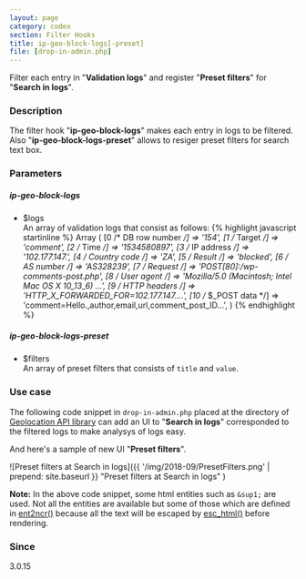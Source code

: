```yaml
---
layout: page
category: codex
section: Filter Hooks
title: ip-geo-block-logs[-preset]
file: [drop-in-admin.php]
---
```


Filter each entry in "**Validation logs**" and register "**Preset filters**" 
for "**Search in logs**".

<!--more-->

### Description ###

The filter hook "**ip-geo-block-logs**" makes each entry in logs to be filtered.
Also "**ip-geo-block-logs-preset**" allows to resiger preset filters for search
text box.

### Parameters ###

##### ip-geo-block-logs #####

- $logs  
  An array of validation logs that consist as follows:
{% highlight javascript startinline %}
  Array (
      [0 /* DB row number */] => '154',
      [1 /* Target        */] => 'comment',
      [2 /* Time          */] => '1534580897',
      [3 /* IP address    */] => '102.177.147.***',
      [4 /* Country code  */] => 'ZA',
      [5 /* Result        */] => 'blocked',
      [6 /* AS number     */] => 'AS328239',
      [7 /* Request       */] => 'POST[80]:/wp-comments-post.php',
      [8 /* User agent    */] => 'Mozilla/5.0 (Macintosh; Intel Mac OS X 10_13_6) ...',
      [9 /* HTTP headers  */] => 'HTTP_X_FORWARDED_FOR=102.177.147.***...',
     [10 /* $_POST data   */] => 'comment=Hello.,author,email,url,comment_post_ID...',
  )
{% endhighlight %}

##### ip-geo-block-logs-preset #####

- $filters  
  An array of preset filters that consists of `title` and `value`.

### Use case ###

The following code snippet in `drop-in-admin.php` placed at the directory of 
[Geolocation API library][GeoAPI-Folder] can add an UI to "**Search in logs**"
corresponded to the filtered logs to make analysys of logs easy.

<script src="https://gist.github.com/tokkonopapa/494949213f3d086cf4a28613f759314c.js"></script>

And here's a sample of new UI "**Preset filters**".

![Preset filters at Search in logs]({{ '/img/2018-09/PresetFilters.png' | prepend: site.baseurl }}
 "Preset filters at Search in logs"
)

<div class="alert alert-info">
  <strong>Note:</strong> In the above code snippet, some html entities such as
  <code>&amp;sup1;</code> are used. Not all the entities are available but some
  of those which are defined in
  <a href="https://developer.wordpress.org/reference/functions/ent2ncr/"
  title="ent2ncr() | Function | WordPress Developer Resources">ent2ncr()</a>
  because all the text will be escaped by 
  <a href="https://developer.wordpress.org/reference/functions/esc_html/"
  title="esc_html() | Function | WordPress Developer Resources">esc_html()</a>
  before rendering.
</div>

### Since ###

3.0.15

[IP-Geo-Block]:  https://wordpress.org/plugins/ip-geo-block/ "WordPress › IP Geo Block « WordPress Plugins"
[GeoAPI-Folder]: https://www.ipgeoblock.com/codex/geolocation-api-library.html#geolocation-api-library "Local database settings | IP Geo Block"
